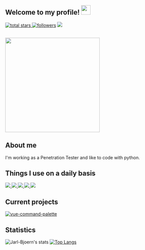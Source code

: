 ## Welcome to my profile! <img src="https://user-images.githubusercontent.com/42378118/110234147-e3259600-7f4e-11eb-95be-0c4047144dea.gif" width="30">
<p align="left">
  <a href="https://github.com/Jarl-Bjoern?tab=repositories&sort=stargazers">
    <img alt="total stars" title="Total stars on GitHub" src="https://custom-icon-badges.herokuapp.com/badge/dynamic/json?logo=star&color=8DEEEE&labelColor=4D4D4D&label=Stars&style=for-the-badge&query=%24.stars&url=https://api.github-star-counter.workers.dev/user/Jarl-Bjoern"/></a><a href="https://github.com/Jarl-Bjoern?tab=followers"><a href="https://github.com/Jarl-Bjoern?tab=followers">
    <img alt="followers" title="Follow me on Github" src="https://custom-icon-badges.herokuapp.com/github/followers/Jarl-Bjoern?color=8DEEEE&labelColor=4D4D4D&style=for-the-badge&logo=github&label=Followers&logoColor=white"/></a>  
<img src="https://komarev.com/ghpvc/?username=Jarl-Bjoern&color=8DEEEEstyle=for-the-badge">
</p>
<br><img src="https://media.tenor.com/wa6oTC6T3EAAAAAC/ragnarskol.gif" width=300>

## About me
I'm working as a Penetration Tester and like to code with python.

## Things I use on a daily basis
<p align="left">
  <a href="https://github.com/harish-sethuraman/readme-components">
    <img  src="https://readme-components.vercel.app/api?component=logo&fill=black&logo=docker">
  </a>
  <a href="https://github.com/harish-sethuraman/readme-components">
    <img  src="https://readme-components.vercel.app/api?component=logo&fill=black&logo=github">
  </a>
  <a href="https://github.com/harish-sethuraman/readme-components">
    <img  src="https://readme-components.vercel.app/api?component=logo&fill=black&logo=linux">
  </a>
  <a href="https://github.com/harish-sethuraman/readme-components">
    <img  src="https://readme-components.vercel.app/api?component=logo&fill=black&logo=python">
  </a>
  <a href="https://github.com/harish-sethuraman/readme-components">
    <img  src="https://readme-components.vercel.app/api?component=logo&fill=black&logo=windows">
  </a>
</p>

## Current projects
[![vue-command-palette](https://svg.bookmark.style/api?url=https://github.com/Jarl-Bjoern/yggdrasil&mode=dark&style=horizontal)](https://github.com/Jarl-Bjoern/yggdrasil)

## Statistics
![Jarl-Bjoern's stats](https://github-readme-stats.vercel.app/api?username=Jarl-Bjoern&hide=issues&show_icons=true&theme=dark&bg_color=0A0A0A)
[![Top Langs](https://github-readme-stats.vercel.app/api/top-langs/?username=Jarl-Bjoern&layout=compact&theme=dark&bg_color=0A0A0A)](https://github.com/anuraghazra/github-readme-stats)
<!--
<a href="https://github.com/Jarl-Bjoern?tab=followers">
    <img src="https://img.shields.io/github/followers/Jarl-Bjoern?tab=followers?label=blue&logo=github&style=for-the-badge" alt="GitHub badge" />
</a>
-->

<!--

Here are some ideas to get you started:

- 🔭 I’m currently working on ...
- 🌱 I’m currently learning ...
- 👯 I’m looking to collaborate on ...
- 🤔 I’m looking for help with ...
- 💬 Ask me about ...
- 📫 How to reach me: ...
- 😄 Pronouns: ...
- ⚡ Fun fact: ...
-->
